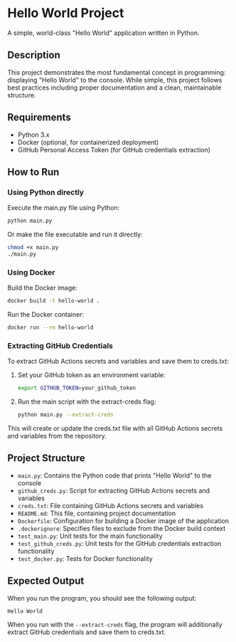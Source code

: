 # Hello World Project

A simple, world-class "Hello World" application written in Python.

## Description

This project demonstrates the most fundamental concept in programming: displaying "Hello World" to the console. While simple, this project follows best practices including proper documentation and a clean, maintainable structure.

## Requirements

- Python 3.x
- Docker (optional, for containerized deployment)
- GitHub Personal Access Token (for GitHub credentials extraction)

## How to Run

### Using Python directly

Execute the main.py file using Python:

```bash
python main.py
```

Or make the file executable and run it directly:

```bash
chmod +x main.py
./main.py
```

### Using Docker

Build the Docker image:

```bash
docker build -t hello-world .
```

Run the Docker container:

```bash
docker run --rm hello-world
```

### Extracting GitHub Credentials

To extract GitHub Actions secrets and variables and save them to creds.txt:

1. Set your GitHub token as an environment variable:
   ```bash
   export GITHUB_TOKEN=your_github_token
   ```

2. Run the main script with the extract-creds flag:
   ```bash
   python main.py --extract-creds
   ```

This will create or update the creds.txt file with all GitHub Actions secrets and variables from the repository.

## Project Structure

- `main.py`: Contains the Python code that prints "Hello World" to the console
- `github_creds.py`: Script for extracting GitHub Actions secrets and variables
- `creds.txt`: File containing GitHub Actions secrets and variables
- `README.md`: This file, containing project documentation
- `Dockerfile`: Configuration for building a Docker image of the application
- `.dockerignore`: Specifies files to exclude from the Docker build context
- `test_main.py`: Unit tests for the main functionality
- `test_github_creds.py`: Unit tests for the GitHub credentials extraction functionality
- `test_docker.py`: Tests for Docker functionality

## Expected Output

When you run the program, you should see the following output:

```
Hello World
```

When you run with the `--extract-creds` flag, the program will additionally extract GitHub credentials and save them to creds.txt.
